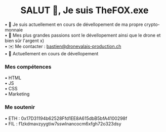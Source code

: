 <h1 align="center">SALUT 👋, Je suis TheFOX.exe</h1>



• 🔭 Je suis actuellement en cours de dévellopement de ma propre crypto-monnaie
<br/>
• 👀 Mes plus grandes passions sont le dévellopement ainsi que le drone et bien sûr l'argent x)
<br/>
• ✉️ Me contacter : bastien@dronevalais-production.ch
<br/>
• 🚧 Actuellement en cours de dévellopement

<h3 align="left">Mes compétences</h3>
• HTML
<br/>
• JS
<br/>
• CSS
<br/>
• Marketing

<h3 align="left">Me soutenir</h3>

• ETH : 0x17D31194b62528Ffd1EE8A615dbB5bfA4100298f
<br/>
• FIL : f1zkdmavzyygtiw7sswlnancocm6xfgh72o323dsy
